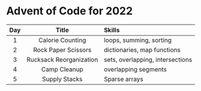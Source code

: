 # Advent of Code for 2022

|  Day  |          Title          | Skills                           |
| :---: | :---------------------: | :------------------------------- |
|   1   |    Calorie Counting     | loops, summing, sorting          |
|   2   |   Rock Paper Scissors   | dictionaries, map functions      |
|   3   | Rucksack Reorganization | sets, overlapping, intersections |
|   4   |      Camp Cleanup       | overlapping segments             |
|   5   |      Supply Stacks      | Sparse arrays                    |

